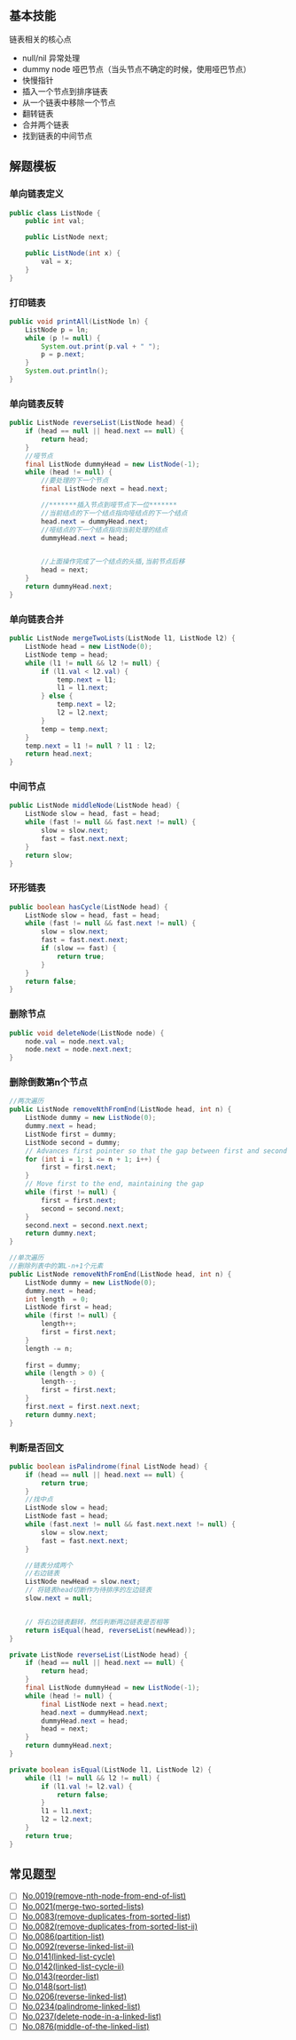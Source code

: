 ## 基本技能

链表相关的核心点

- null/nil 异常处理
- dummy node 哑巴节点（当头节点不确定的时候，使用哑巴节点）
- 快慢指针
- 插入一个节点到排序链表
- 从一个链表中移除一个节点
- 翻转链表
- 合并两个链表
- 找到链表的中间节点

## 解题模板

### 单向链表定义

```java
public class ListNode {
    public int val;

    public ListNode next;

    public ListNode(int x) {
        val = x;
    }
}
```

### 打印链表

```java
public void printAll(ListNode ln) {
    ListNode p = ln;
    while (p != null) {
        System.out.print(p.val + " ");
        p = p.next;
    }
    System.out.println();
}
```

### 单向链表反转

```java
public ListNode reverseList(ListNode head) {
    if (head == null || head.next == null) {
        return head;
    }
    //哑节点
    final ListNode dummyHead = new ListNode(-1);
    while (head != null) {
        //要处理的下一个节点
        final ListNode next = head.next;

        //*******插入节点到哑节点下一位*******
        //当前结点的下一个结点指向哑结点的下一个结点
        head.next = dummyHead.next;
        //哑结点的下一个结点指向当前处理的结点
        dummyHead.next = head;


        //上面操作完成了一个结点的头插,当前节点后移
        head = next;
    }
    return dummyHead.next;
}
```

### 单向链表合并

```java
public ListNode mergeTwoLists(ListNode l1, ListNode l2) {
    ListNode head = new ListNode(0);
    ListNode temp = head;
    while (l1 != null && l2 != null) {
        if (l1.val < l2.val) {
            temp.next = l1;
            l1 = l1.next;
        } else {
            temp.next = l2;
            l2 = l2.next;
        }
        temp = temp.next;
    }
    temp.next = l1 != null ? l1 : l2;
    return head.next;
}
```

### 中间节点

```java
public ListNode middleNode(ListNode head) {
    ListNode slow = head, fast = head;
    while (fast != null && fast.next != null) {
        slow = slow.next;
        fast = fast.next.next;
    }
    return slow;
}
```

### 环形链表

```java
public boolean hasCycle(ListNode head) {
    ListNode slow = head, fast = head;
    while (fast != null && fast.next != null) {
        slow = slow.next;
        fast = fast.next.next;
        if (slow == fast) {
            return true;
        }
    }
    return false;
}
```

### 删除节点

```java
public void deleteNode(ListNode node) {
    node.val = node.next.val;
    node.next = node.next.next;
}
```

### 删除倒数第n个节点

```java
//两次遍历
public ListNode removeNthFromEnd(ListNode head, int n) {
    ListNode dummy = new ListNode(0);
    dummy.next = head;
    ListNode first = dummy;
    ListNode second = dummy;
    // Advances first pointer so that the gap between first and second is n nodes apart
    for (int i = 1; i <= n + 1; i++) {
        first = first.next;
    }
    // Move first to the end, maintaining the gap
    while (first != null) {
        first = first.next;
        second = second.next;
    }
    second.next = second.next.next;
    return dummy.next;
}

//单次遍历
//删除列表中的第L-n+1个元素
public ListNode removeNthFromEnd(ListNode head, int n) {
    ListNode dummy = new ListNode(0);
    dummy.next = head;
    int length  = 0;
    ListNode first = head;
    while (first != null) {
        length++;
        first = first.next;
    }
    length -= n;
    
    first = dummy;
    while (length > 0) {
        length--;
        first = first.next;
    }
    first.next = first.next.next;
    return dummy.next;
}
```

### 判断是否回文

```java
public boolean isPalindrome(final ListNode head) {
    if (head == null || head.next == null) {
        return true;
    }
    //找中点
    ListNode slow = head;
    ListNode fast = head;
    while (fast.next != null && fast.next.next != null) {
        slow = slow.next;
        fast = fast.next.next;
    }

    //链表分成两个
    //右边链表
    ListNode newHead = slow.next;
    // 将链表head切断作为待排序的左边链表
    slow.next = null;


    // 将右边链表翻转，然后判断两边链表是否相等
    return isEqual(head, reverseList(newHead));
}

private ListNode reverseList(ListNode head) {
    if (head == null || head.next == null) {
        return head;
    }
    final ListNode dummyHead = new ListNode(-1);
    while (head != null) {
        final ListNode next = head.next;
        head.next = dummyHead.next;
        dummyHead.next = head;
        head = next;
    }
    return dummyHead.next;
}

private boolean isEqual(ListNode l1, ListNode l2) {
    while (l1 != null && l2 != null) {
        if (l1.val != l2.val) {
            return false;
        }
        l1 = l1.next;
        l2 = l2.next;
    }
    return true;
}
```



## 常见题型

- [ ] [No.0019(remove-nth-node-from-end-of-list)](https://leetcode-cn.com/problems/remove-nth-node-from-end-of-list/)
- [ ] [No.0021(merge-two-sorted-lists)](https://leetcode-cn.com/problems/merge-two-sorted-lists/)
- [ ] [No.0083(remove-duplicates-from-sorted-list)](https://leetcode-cn.com/problems/remove-duplicates-from-sorted-list/)
- [ ] [No.0082(remove-duplicates-from-sorted-list-ii)](https://leetcode-cn.com/problems/remove-duplicates-from-sorted-list-ii/)
- [ ] [No.0086(partition-list)](https://leetcode-cn.com/problems/partition-list/)
- [ ] [No.0092(reverse-linked-list-ii)](https://leetcode-cn.com/problems/reverse-linked-list-ii/)
- [ ] [No.0141(linked-list-cycle)](https://leetcode-cn.com/problems/linked-list-cycle/)
- [ ] [No.0142(linked-list-cycle-ii)](https://leetcode-cn.com/problems/linked-list-cycle-ii/)
- [ ] [No.0143(reorder-list)](https://leetcode-cn.com/problems/reorder-list/)
- [ ] [No.0148(sort-list)](https://leetcode-cn.com/problems/sort-list/)
- [ ] [No.0206(reverse-linked-list)](https://leetcode-cn.com/problems/reverse-linked-list/)
- [ ] [No.0234(palindrome-linked-list)](https://leetcode-cn.com/problems/palindrome-linked-list/)
- [ ] [No.0237(delete-node-in-a-linked-list)](https://leetcode-cn.com/problems/delete-node-in-a-linked-list/)
- [ ] [No.0876(middle-of-the-linked-list)](https://leetcode-cn.com/problems/middle-of-the-linked-list/solution/)
